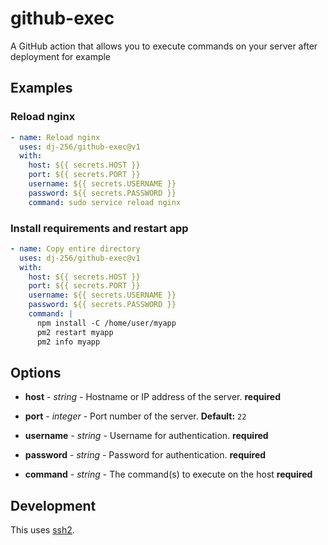 # github-exec

A GitHub action that allows you to execute commands on your server after deployment for example

## Examples

### **Reload nginx**

```yml
- name: Reload nginx
  uses: dj-256/github-exec@v1
  with:
    host: ${{ secrets.HOST }}
    port: ${{ secrets.PORT }}
    username: ${{ secrets.USERNAME }}
    password: ${{ secrets.PASSWORD }}
    command: sudo service reload nginx

```

### **Install requirements and restart app**

```yml
- name: Copy entire directory
  uses: dj-256/github-exec@v1
  with:
    host: ${{ secrets.HOST }}
    port: ${{ secrets.PORT }}
    username: ${{ secrets.USERNAME }}
    password: ${{ secrets.PASSWORD }}
    command: |
      npm install -C /home/user/myapp
      pm2 restart myapp
      pm2 info myapp

```

## Options

- **host** - _string_ - Hostname or IP address of the server. **required**

- **port** - _integer_ - Port number of the server. **Default:** `22`

- **username** - _string_ - Username for authentication. **required**

- **password** - _string_ - Password for authentication. **required**

- **command** - _string_ - The command(s) to execute on the host **required**

## Development

This uses [ssh2](https://github.com/mscdex/ssh2).
